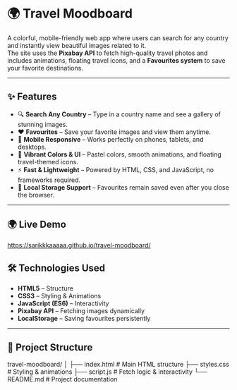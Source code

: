 # 🌍 Travel Moodboard

A colorful, mobile-friendly web app where users can search for any country and instantly view beautiful images related to it.  
The site uses the **Pixabay API** to fetch high-quality travel photos and includes animations, floating travel icons, and a **Favourites system** to save your favorite destinations.

---

## ✨ Features

- 🔍 **Search Any Country** – Type in a country name and see a gallery of stunning images.
- ❤️ **Favourites** – Save your favorite images and view them anytime.
- 📱 **Mobile Responsive** – Works perfectly on phones, tablets, and desktops.
- 🎨 **Vibrant Colors & UI** – Pastel colors, smooth animations, and floating travel-themed icons.
- ⚡ **Fast & Lightweight** – Powered by HTML, CSS, and JavaScript, no frameworks required.
- 💾 **Local Storage Support** – Favourites remain saved even after you close the browser.

---

## 🌍 Live Demo

https://sarikkkaaaaa.github.io/travel-moodboard/

## 🛠️ Technologies Used

- **HTML5** – Structure
- **CSS3** – Styling & Animations
- **JavaScript (ES6)** – Interactivity
- **Pixabay API** – Fetching images dynamically
- **LocalStorage** – Saving favourites persistently

---

## 📂 Project Structure

travel-moodboard/
│
├── index.html        # Main HTML structure
├── styles.css        # Styling & animations
├── script.js         # Fetch logic & interactivity
└── README.md         # Project documentation

